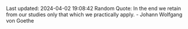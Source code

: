 Last updated: 2024-04-02 19:08:42
Random Quote: In the end we retain from our studies only that which we practically apply. - Johann Wolfgang von Goethe